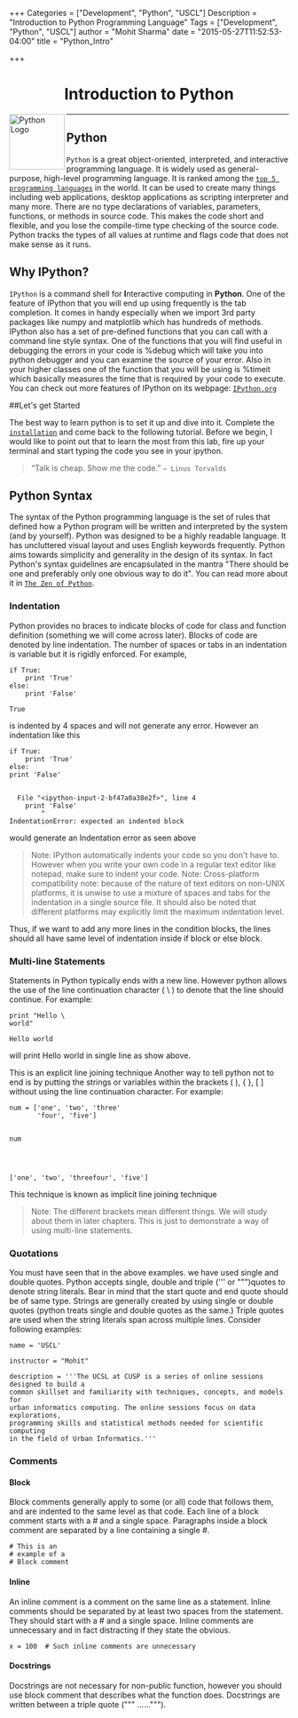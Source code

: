 +++
Categories = ["Development", "Python", "USCL"]
Description = "Introduction to Python Programming Language"
Tags = ["Development", "Python", "USCL"]
author = "Mohit Sharma"
date = "2015-05-27T11:52:53-04:00"
title = "Python_Intro"

+++


<h1 align='center'>Introduction to Python</h1>

<img src="./python.png" alt="Python Logo" height="100" width="100" align='left'>    

----------------

## Python

`Python` is a great object-oriented, interpreted, and interactive programming language. It is widely used as general-purpose, high-level programming language. It is ranked among the [`top 5 programming languages`](spectrum.ieee.org/computing/software/top-10-programming-languages "Python is ranked 5th in the world") in the world. It can be used to create many things including web applications, desktop applications as scripting interpreter and many more.  There are no type declarations of variables, parameters, functions, or methods in source code. This makes the code short and flexible, and you lose the compile-time type checking of the source code. Python tracks the types of all values at runtime and flags code that does not make sense as it runs.


## Why IPython?

`IPython` is a command shell for **I**nteractive computing in **Python**. One of the feature of IPython that you will end up using frequently is the tab completion. It comes in handy especially when we import 3rd party packages like numpy and matplotlib which has hundreds of methods. IPython also has a set of pre-defined functions that you can call with a command line style syntax. One of the functions that you will find useful in debugging the errors in your code is %debug which will take you into python debugger and you can examine the source of your error. Also in your higher classes one of the function that you will be using is %timeit which basically measures the time that is required by your code to execute. You can check out more features of IPython on its webpage: [`IPython.org`](http://www.ipython.org 'Ipython Homepage')

##Let's get Started

The best way to learn python is to set it up and dive into it. Complete the [`installation`](newclasses.nyu.edu/access/content/group/9ce294e5-cc8b-44f8-963b-8160554a987f/Python%20Lab/Installation/Installing%20Python%20and%20Ipython "Installing Ipython and other dependencies for Python Lab") and come back to the following tutorial. Before we begin, I would like to point out that to learn the most from this lab, fire up your terminal and start typing the code you see in your ipython. 

> “Talk is cheap. Show me the code.” 
> `― Linus Torvalds`

## Python Syntax

The syntax of the Python programming language is the set of rules that defined how a Python program will be written and interpreted by the system (and by yourself). Python was designed to be a highly readable language. It has uncluttered visual layout and uses English keywords frequently. Python aims towards simplicity and generality in the design of its syntax. In fact Python's syntax guidelines are encapsulated in the mantra "There should be one and preferably only one obvious way to do it". You can read more about it in [`The Zen of Python`](www.python.org/dev/peps/pep-0020/ 'The Zen of Python').

### Indentation

Python provides no braces to indicate blocks of code for class and function definition (something we will come across later). Blocks of code are denoted by line indentation. The number of spaces or tabs in an indentation is variable but it is rigidly enforced. For example,


    if True:
        print 'True'
    else:
        print 'False'

    True


is indented by 4 spaces and will not generate any error. However an indentation like this


    if True:
        print 'True'
    else:
    print 'False'


      File "<ipython-input-2-bf47a0a38e2f>", line 4
        print 'False'
            ^
    IndentationError: expected an indented block



would generate an Indentation error as seen above

> Note: IPython automatically indents your code so you don't have to. However when you write your own code in a regular text editor like notepad, make sure to indent your code.
Note: Cross-platform compatibility note: because of the nature of text editors on non-UNIX platforms, it is unwise to use a mixture of spaces and tabs for the indentation in a single source file. It should also be noted that different platforms may explicitly limit the maximum indentation level.

Thus, if we want to add any more lines in the condition blocks, the lines should all have same level of indentation inside if block or else block.

### Multi-line Statements

Statements in Python typically ends with a new line. However python allows the use of the line continuation character ( \ ) to denote that the line should continue. For example:


    print "Hello \
    world"

    Hello world


will print Hello world in single line as show above. 

This is an explicit line joining technique
Another way to tell python not to end is by putting the strings or variables within the brackets ( ), { }, [ ] without using the line continuation character. For example:


    num = ['one', 'two', 'three'
           'four', 'five']


    num




    ['one', 'two', 'threefour', 'five']



This technique is known as implicit line joining technique 

> Note: The different brackets mean different things. We will study about them in later chapters. This is just to demonstrate a way of using multi-line statements.

### Quotations

You must have seen that in the above examples. we have used single and double quotes. Python accepts single, double and triple (''' or """)quotes to denote string literals. Bear in mind that the start quote and end quote should be of same type. Strings are generally created by using single or double quotes (python treats single and double quotes as the same.) Triple quotes are used when the string literals span across multiple lines. Consider following examples:


    name = 'USCL' 
    
    instructor = "Mohit"
    
    description = '''The UCSL at CUSP is a series of online sessions designed to build a 
    common skillset and familiarity with techniques, concepts, and models for 
    urban informatics computing. The online sessions focus on data explorations, 
    programming skills and statistical methods needed for scientific computing 
    in the field of Urban Informatics.'''

### Comments

#### Block

Block comments generally apply to some (or all) code that follows them, and are indented to the same level as that code. Each line of a block comment starts with a # and a single space. Paragraphs inside a block comment are separated by a line containing a single #. 


    # This is an 
    # example of a 
    # Block comment

#### Inline

An inline comment is a comment on the same line as a statement. Inline comments should be separated by at least two spaces from the statement. They should start with a # and a single space. Inline comments are unnecessary and in fact distracting if they state the obvious.


    x = 100  # Such inline comments are unnecessary

#### Docstrings

Docstrings are not necessary for non-public function, however you should use block comment that describes what the function does.  Docstrings are written between a triple quote (""" ...<docstring>...""").
